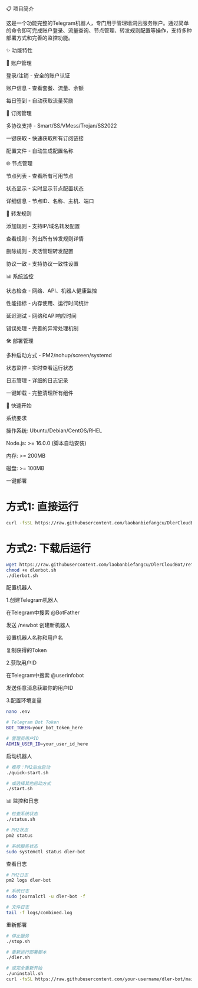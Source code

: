 📋 项目简介

这是一个功能完整的Telegram机器人，专门用于管理墙洞云服务账户。通过简单的命令即可完成账户登录、流量查询、节点管理、转发规则配置等操作，支持多种部署方式和完善的监控功能。

✨ 功能特性

🔐 账户管理 

登录/注销 - 安全的账户认证

账户信息 - 查看套餐、流量、余额

每日签到 - 自动获取流量奖励


📱 订阅管理

多协议支持 - Smart/SS/VMess/Trojan/SS2022

一键获取 - 快速获取所有订阅链接

配置文件 - 自动生成配置名称


🌐 节点管理

节点列表 - 查看所有可用节点

状态显示 - 实时显示节点配置状态

详细信息 - 节点ID、名称、主机、端口


🔄 转发规则

添加规则 - 支持IP/域名转发配置

查看规则 - 列出所有转发规则详情

删除规则 - 灵活管理转发配置

协议一致 - 支持协议一致性设置


📊 系统监控

状态检查 - 网络、API、机器人健康监控

性能指标 - 内存使用、运行时间统计

延迟测试 - 网络和API响应时间

错误处理 - 完善的异常处理机制


🛠️ 部署管理

多种启动方式 - PM2/nohup/screen/systemd

状态监控 - 实时查看运行状态

日志管理 - 详细的日志记录

一键卸载 - 完整清理所有组件


🚀 快速开始

系统要求

操作系统: Ubuntu/Debian/CentOS/RHEL

Node.js: >= 16.0.0 (脚本自动安装)

内存: >= 200MB

磁盘: >= 100MB

一键部署

# 方式1: 直接运行
```bash
curl -fsSL https://raw.githubusercontent.com/laobanbiefangcu/DlerCloudBot/refs/heads/main/dlerbot.sh | bash
```


# 方式2: 下载后运行
```bash
wget https://raw.githubusercontent.com/laobanbiefangcu/DlerCloudBot/refs/heads/main/dlerbot.sh
chmod +x dlerbot.sh
./dlerbot.sh
```

配置机器人

1.创建Telegram机器人

在Telegram中搜索 @BotFather

发送 /newbot 创建新机器人

设置机器人名称和用户名

复制获得的Token

2.获取用户ID

在Telegram中搜索 @userinfobot

发送任意消息获取你的用户ID

3.配置环境变量

```bash
nano .env
```
```bash
# Telegram Bot Token
BOT_TOKEN=your_bot_token_here

# 管理员用户ID
ADMIN_USER_ID=your_user_id_here
```

启动机器人
```bash
# 推荐：PM2后台启动
./quick-start.sh

# 或选择其他启动方式
./start.sh
```

📊 监控和日志

```bash
# 检查系统状态
./status.sh

# PM2状态
pm2 status

# 系统服务状态
sudo systemctl status dler-bot
```

查看日志
```bash
# PM2日志
pm2 logs dler-bot

# 系统日志
sudo journalctl -u dler-bot -f

# 文件日志
tail -f logs/combined.log
```

重新部署
```bash
# 停止服务
./stop.sh

# 重新运行部署脚本
./dler.sh

# 或完全重新开始
./uninstall.sh
curl -fsSL https://raw.githubusercontent.com/your-username/dler-bot/main/dler.sh | bash
```
